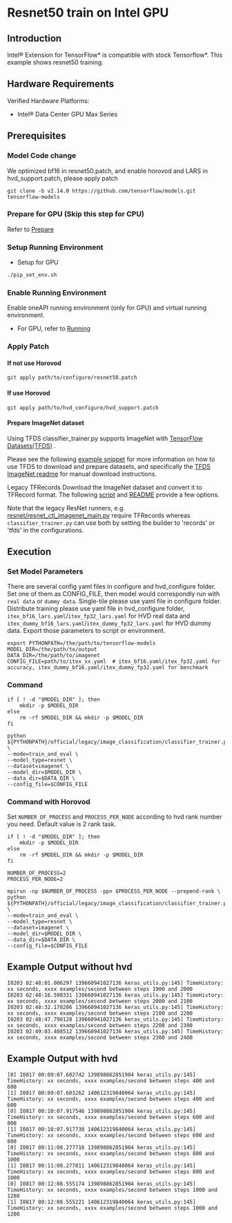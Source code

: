 # Resnet50 train on Intel GPU

## Introduction

Intel® Extension for TensorFlow* is compatible with stock Tensorflow*. 
This example shows resnet50 training.

## Hardware Requirements

Verified Hardware Platforms:
 - Intel® Data Center GPU Max Series
 
## Prerequisites

### Model Code change
We optimized bf16 in resnet50.patch, and enable horovod and LARS in hvd_support.patch, please apply patch
```
git clone -b v2.14.0 https://github.com/tensorflow/models.git tensorflow-models
```

### Prepare for GPU (Skip this step for CPU)

Refer to [Prepare](../common_guide_running.md##Prepare)

### Setup Running Environment

* Setup for GPU
```bash
./pip_set_env.sh
```

### Enable Running Environment

Enable oneAPI running environment (only for GPU) and virtual running environment.

   * For GPU, refer to [Running](../common_guide_running.md##Running)

### Apply Patch

#### If not use Horovod
```
git apply path/to/configure/resnet50.patch
```

#### If use Horovod
```
git apply path/to/hvd_configure/hvd_support.patch
```
#### Prepare ImageNet dataset
Using TFDS
classifier_trainer.py supports ImageNet with [TensorFlow Datasets(TFDS)](https://www.tensorflow.org/datasets/overview) .

Please see the following [example snippet](https://github.com/tensorflow/datasets/blob/master/tensorflow_datasets/scripts/download_and_prepare.py) for more information on how to use TFDS to download and prepare datasets, and specifically the [TFDS ImageNet readme](https://github.com/tensorflow/datasets/blob/master/docs/catalog/imagenet2012.md) for manual download instructions.

Legacy TFRecords
Download the ImageNet dataset and convert it to TFRecord format. The following [script](https://github.com/tensorflow/tpu/blob/master/tools/datasets/imagenet_to_gcs.py) and [README](https://github.com/tensorflow/tpu/tree/master/tools/datasets#imagenet_to_gcspy) provide a few options.

Note that the legacy ResNet runners, e.g. [resnet/resnet_ctl_imagenet_main.py](https://github.com/tensorflow/models/blob/v2.14.0/official/legacy/image_classification/resnet/resnet_ctl_imagenet_main.py) require TFRecords whereas `classifier_trainer.py` can use both by setting the builder to 'records' or 'tfds' in the configurations.

## Execution
### Set Model Parameters
There are several config yaml files in configure and hvd_configure folder. Set one of them as CONFIG_FILE, then model would correspondly run with `real data` or `dummy data`. Single-tile please use yaml file in configure folder. Distribute training please use yaml file in hvd_configure folder, `itex_bf16_lars.yaml`/`itex_fp32_lars.yaml` for HVD real data and `itex_dummy_bf16_lars.yaml`/`itex_dummy_fp32_lars.yaml` for HVD dummy data.
Export those parameters to script or environment.
```
export PYTHONPATH=/the/path/to/tensorflow-models
MODEL_DIR=/the/path/to/output
DATA_DIR=/the/path/to/imagenet
CONFIG_FILE=path/to/itex_xx.yaml  # itex_bf16.yaml/itex_fp32.yaml for accuracy, itex_dummy_bf16.yaml/itex_dummy_fp32.yaml for benchmark

```

### Command

```
if [ ! -d "$MODEL_DIR" ]; then
    mkdir -p $MODEL_DIR
else
    rm -rf $MODEL_DIR && mkdir -p $MODEL_DIR                         
fi

python ${PYTHONPATH}/official/legacy/image_classification/classifier_trainer.py \
--mode=train_and_eval \
--model_type=resnet \
--dataset=imagenet \
--model_dir=$MODEL_DIR \
--data_dir=$DATA_DIR \
--config_file=$CONFIG_FILE
```

### Command with Horovod
Set `NUMBER_OF_PROCESS` and `PROCESS_PER_NODE` according to hvd rank number you need. Default value is 2 rank task.

```
if [ ! -d "$MODEL_DIR" ]; then
    mkdir -p $MODEL_DIR
else
    rm -rf $MODEL_DIR && mkdir -p $MODEL_DIR                         
fi

NUMBER_OF_PROCESS=2
PROCESS_PER_NODE=2

mpirun -np $NUMBER_OF_PROCESS -ppn $PROCESS_PER_NODE --prepend-rank \
python ${PYTHONPATH}/official/legacy/image_classification/classifier_trainer.py \
--mode=train_and_eval \
--model_type=resnet \
--dataset=imagenet \
--model_dir=$MODEL_DIR \
--data_dir=$DATA_DIR \
--config_file=$CONFIG_FILE
```

## Example Output without hvd
```
I0203 02:48:01.006297 139660941027136 keras_utils.py:145] TimeHistory: xx seconds, xxxx examples/second between steps 1900 and 2000
I0203 02:48:16.590331 139660941027136 keras_utils.py:145] TimeHistory: xx seconds, xxxx examples/second between steps 2000 and 2100
I0203 02:48:32.178206 139660941027136 keras_utils.py:145] TimeHistory: xx seconds, xxxx examples/second between steps 2100 and 2200
I0203 02:48:47.790128 139660941027136 keras_utils.py:145] TimeHistory: xx seconds, xxxx examples/second between steps 2200 and 2300
I0203 02:49:03.408512 139660941027136 keras_utils.py:145] TimeHistory: xx seconds, xxxx examples/second between steps 2300 and 2400
```
## Example Output with hvd
```
[0] I0817 00:09:07.602742 139898862851904 keras_utils.py:145] TimeHistory: xx seconds, xxxx examples/second between steps 400 and 600
[1] I0817 00:09:07.603262 140612319840064 keras_utils.py:145] TimeHistory: xx seconds, xxxx examples/second between steps 400 and 600
[0] I0817 00:10:07.917546 139898862851904 keras_utils.py:145] TimeHistory: xx seconds, xxxx examples/second between steps 600 and 800
[1] I0817 00:10:07.917738 140612319840064 keras_utils.py:145] TimeHistory: xx seconds, xxxx examples/second between steps 600 and 800
[0] I0817 00:11:08.277716 139898862851904 keras_utils.py:145] TimeHistory: xx seconds, xxxx examples/second between steps 800 and 1000
[1] I0817 00:11:08.277811 140612319840064 keras_utils.py:145] TimeHistory: xx seconds, xxxx examples/second between steps 800 and 1000
[0] I0817 00:12:08.555174 139898862851904 keras_utils.py:145] TimeHistory: xx seconds, xxxx examples/second between steps 1000 and 1200
[1] I0817 00:12:08.555221 140612319840064 keras_utils.py:145] TimeHistory: xx seconds, xxxx examples/second between steps 1000 and 1200

